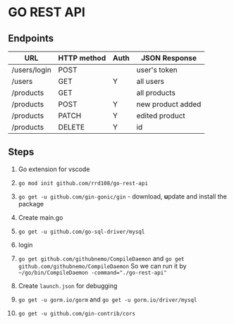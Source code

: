 # GO REST API

## Endpoints

| URL          | HTTP method | Auth | JSON Response     |
| ------------ | ----------- | ---- | ----------------- |
| /users/login | POST        |      | user's token      |
| /users       | GET         | Y    | all users         |
| /products    | GET         |      | all products      |
| /products    | POST        | Y    | new product added |
| /products    | PATCH       | Y    | edited product    |
| /products    | DELETE      | Y    | id                |

## Steps

1. Go extension for vscode

2. `go mod init github.com/rrd108/go-rest-api`

3. `go get -u github.com/gin-gonic/gin` - download, **u**pdate and install the package

4. Create main.go

5. `go get -u github.com/go-sql-driver/mysql`

6. login

7. `go get github.com/githubnemo/CompileDaemon` and `go get github.com/githubnemo/CompileDaemon`
   So we can run it by `~/go/bin/CompileDaemon -command="./go-rest-api"`

8. Create `launch.json` for debugging

9. `go get -u gorm.io/gorm` and `go get -u gorm.io/driver/mysql`

10. `go get -u github.com/gin-contrib/cors`
